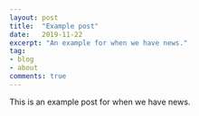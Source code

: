 ```yaml
---
layout: post
title:  "Example post"
date:   2019-11-22
excerpt: "An example for when we have news."
tag:
- blog
- about
comments: true
---
```


This is an example post for when we have news. 